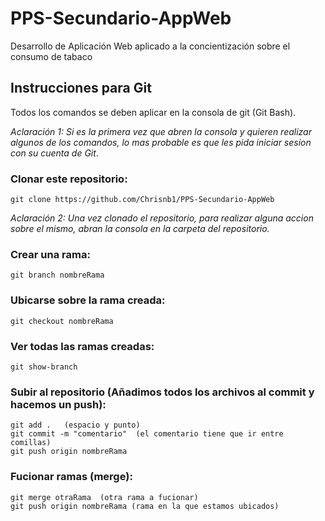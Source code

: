 # PPS-Secundario-AppWeb
Desarrollo de Aplicación Web aplicado a la concientización sobre el consumo de tabaco

## Instrucciones para Git
Todos los comandos se deben aplicar en la consola de git (Git Bash). 

_Aclaración 1: Si es la primera vez que abren la consola y quieren realizar algunos de los comandos, lo mas probable es que les pida iniciar sesion con su cuenta de Git_.

### Clonar este repositorio:
```
git clone https://github.com/Chrisnb1/PPS-Secundario-AppWeb
```
_Aclaración 2: Una vez clonado el repositorio, para realizar alguna accion sobre el mismo, abran la consola en la carpeta del repositorio._

### Crear una rama:
```
git branch nombreRama
```

### Ubicarse sobre la rama creada:
```
git checkout nombreRama
```

### Ver todas las ramas creadas:
```
git show-branch
```

### Subir al repositorio (Añadimos todos los archivos al commit y hacemos un push):
```
git add .   (espacio y punto)
git commit -m "comentario"  (el comentario tiene que ir entre comillas)
git push origin nombreRama
```

### Fucionar ramas (merge):
```
git merge otraRama  (otra rama a fucionar)
git push origin nombreRama (rama en la que estamos ubicados)
```
